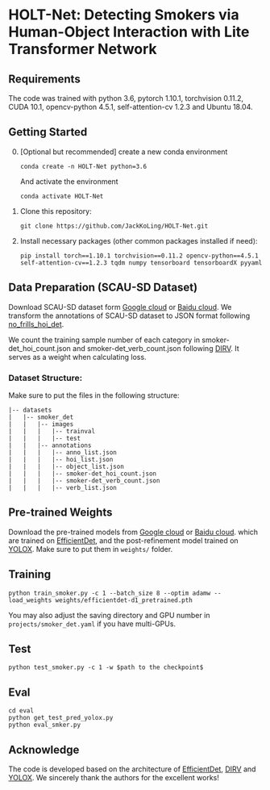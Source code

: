 # HOLT-Net: Detecting Smokers via Human-Object Interaction with Lite Transformer Network


## Requirements

The code was trained with python 3.6,  pytorch 1.10.1, torchvision 0.11.2, CUDA 10.1, opencv-python 4.5.1, self-attention-cv 1.2.3 and Ubuntu 18.04.


## Getting Started

0. [Optional but recommended] create a new conda environment

   ```
   conda create -n HOLT-Net python=3.6
   ```

   And activate the environment
   
   ```
   conda activate HOLT-Net
   ```

1. Clone this repository:

   ```
   git clone https://github.com/JackKoLing/HOLT-Net.git
   ```

2. Install necessary packages (other common packages installed if need):

   ```
   pip install torch==1.10.1 torchvision==0.11.2 opencv-python==4.5.1 self-attention-cv==1.2.3 tqdm numpy tensorboard tensorboardX pyyaml
   ```


## Data Preparation (SCAU-SD Dataset)

Download SCAU-SD dataset form [Google cloud](https://drive.google.com/file/d/1L3kTVYWtnfgkBKndM6c-UacdJhn2yQ9U/view?usp=sharing) or [Baidu cloud](https://pan.baidu.com/s/1ZNOKKarEnJk0VRLwJqGHUA?pwd=yo71). We transform the annotations of SCAU-SD dataset to JSON format following [no_frills_hoi_det](https://github.com/BigRedT/no_frills_hoi_det).

We count the training sample number of each category in smoker-det_hoi_count.json and smoker-det_verb_count.json following [DIRV](https://github.com/MVIG-SJTU/DIRV). It serves as a weight when calculating loss.

### Dataset Structure:

Make sure to put the files in the following structure:

```
|-- datasets
|   |-- smoker_det
|	|	|-- images
|	| 	|	|-- trainval
|	|	|	|-- test
|	|	|-- annotations
|	| 	|	|-- anno_list.json
|	|	|	|-- hoi_list.json
|	|	|	|-- object_list.json
|	|	|	|-- smoker-det_hoi_count.json
|	|	|	|-- smoker-det_verb_count.json
|	|	|	|-- verb_list.json
```


## Pre-trained Weights

Download the pre-trained models from [Google cloud](https://drive.google.com/file/d/1a3430pzP9HC_Kp8ZYCT9ntaDQ75WRxSg/view?usp=sharing) or [Baidu cloud](https://pan.baidu.com/s/1k6Pl9lsNdycaN_lwaWuCug?pwd=4j6z). which are trained on [EfficientDet](https://github.com/zylo117/Yet-Another-EfficientDet-Pytorch), and the post-refinement model trained on [YOLOX](https://github.com/Megvii-BaseDetection/YOLOX). Make sure to put them in `weights/` folder.


## Training

```
python train_smoker.py -c 1 --batch_size 8 --optim adamw --load_weights weights/efficientdet-d1_pretrained.pth
```

You may also adjust the saving directory and GPU number in `projects/smoker_det.yaml` if you have multi-GPUs.


## Test 

```
python test_smoker.py -c 1 -w $path to the checkpoint$
```

## Eval

```
cd eval
python get_test_pred_yolox.py
python eval_smker.py
```


## Acknowledge
The code is developed based on the architecture of [EfficientDet](https://github.com/zylo117/Yet-Another-EfficientDet-Pytorch), [DIRV](https://github.com/MVIG-SJTU/DIRV) and [YOLOX](https://github.com/Megvii-BaseDetection/YOLOX). We sincerely thank the authors for the excellent works!
